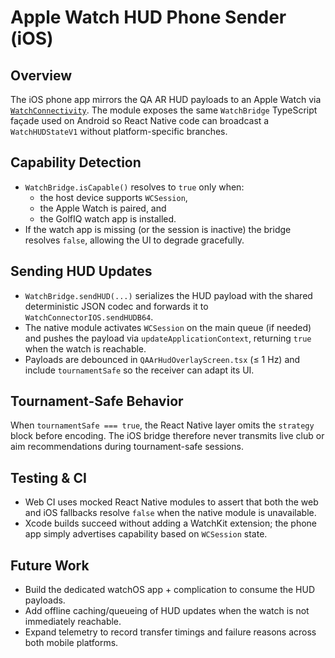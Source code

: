# Apple Watch HUD Phone Sender (iOS)

## Overview

The iOS phone app mirrors the QA AR HUD payloads to an Apple Watch via
[`WatchConnectivity`](https://developer.apple.com/documentation/watchconnectivity).
The module exposes the same `WatchBridge` TypeScript façade used on
Android so React Native code can broadcast a `WatchHUDStateV1` without
platform-specific branches.

## Capability Detection

* `WatchBridge.isCapable()` resolves to `true` only when:
  * the host device supports `WCSession`,
  * the Apple Watch is paired, and
  * the GolfIQ watch app is installed.
* If the watch app is missing (or the session is inactive) the bridge
  resolves `false`, allowing the UI to degrade gracefully.

## Sending HUD Updates

* `WatchBridge.sendHUD(...)` serializes the HUD payload with the shared
  deterministic JSON codec and forwards it to
  `WatchConnectorIOS.sendHUDB64`.
* The native module activates `WCSession` on the main queue (if needed)
  and pushes the payload via `updateApplicationContext`, returning `true`
  when the watch is reachable.
* Payloads are debounced in `QAArHudOverlayScreen.tsx` (≤ 1 Hz) and
  include `tournamentSafe` so the receiver can adapt its UI.

## Tournament-Safe Behavior

When `tournamentSafe === true`, the React Native layer omits the
`strategy` block before encoding. The iOS bridge therefore never
transmits live club or aim recommendations during tournament-safe
sessions.

## Testing & CI

* Web CI uses mocked React Native modules to assert that both the web and
  iOS fallbacks resolve `false` when the native module is unavailable.
* Xcode builds succeed without adding a WatchKit extension; the phone app
  simply advertises capability based on `WCSession` state.

## Future Work

* Build the dedicated watchOS app + complication to consume the HUD
  payloads.
* Add offline caching/queueing of HUD updates when the watch is not
  immediately reachable.
* Expand telemetry to record transfer timings and failure reasons across
  both mobile platforms.
